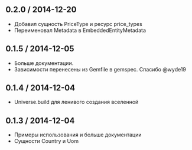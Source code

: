 ## 0.2.0 / 2014-12-20

* Добавил сущность PriceType и ресурс price_types
* Переименовал Metadata в EmbeddedEntityMetadata

## 0.1.5 / 2014-12-05

* Больше документации.
* Зависимости перенесены из Gemfile в gemspec. Спасибо @wyde19

## 0.1.4 / 2014-12-04

* Universe.build для ленивого создания вселенной

## 0.1.3 / 2014-12-04

* Примеры использования и больше документации
* Сущности Country и Uom

